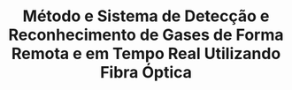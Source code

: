 ---
title: "Método e Sistema de Detecção e Reconhecimento de Gases de Forma Remota e em Tempo Real Utilizando Fibra Óptica"
collection: patents
permalink: /patents/2016-0-methane
file_date: '13.06.2016'
issue_date: '26.12.2017'
title: "Método e Sistema de Detecção e Reconhecimento de Gases de Forma Remota e em Tempo Real Utilizando Fibra Óptica"
title_english: "Method and System for Remote and Real-Time Detection and Recognition of Gases Using Optical Fiber"
number: "BR 102016013574-5"
inventors: "C. Floridia, D. C. Dini, E. F. Costa, F. R. Bassan, <b>F. C. Salgado</b>, J. B. Rosolem, J. P. V. Fracarolli, J. E. Volponi, M. A. B. Sanches, R. S. Penze, L. M. Pereira, S. A. Hatimondi"
country: "Brazil"
language: "pt-br"
file: "/files/patents/methane_patent_letter.pdf"
---